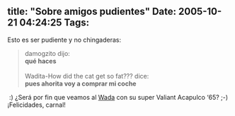 title: "Sobre amigos pudientes"
Date: 2005-10-21 04:24:25
Tags: 
---
<p>Esto es ser pudiente y no chingaderas:</p>
<blockquote>   damogzito dijo:<br/><strong>qué haces</strong><br/>   <br/> Wadita-How did the cat get so fat??? dice:<br/><strong>pues ahorita voy a comprar mi coche</strong> </blockquote> :) ¿Será por fin que veamos al <a href="http://www.wada.com.mx/" target="_blank">Wada</a>  con su super Valiant Acapulco &#8216;65? ;-) ¡Felicidades, carnal! <br/><br/>
